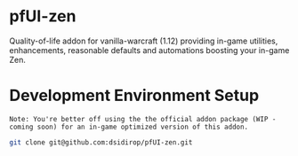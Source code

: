 # pfUI-zen

Quality-of-life addon for vanilla-warcraft (1.12) providing in-game utilities, enhancements, reasonable defaults and automations boosting your in-game Zen.

# Development Environment Setup

    Note: You're better off using the the official addon package (WIP - coming soon) for an in-game optimized version of this addon.

```bash
git clone git@github.com:dsidirop/pfUI-zen.git
```

